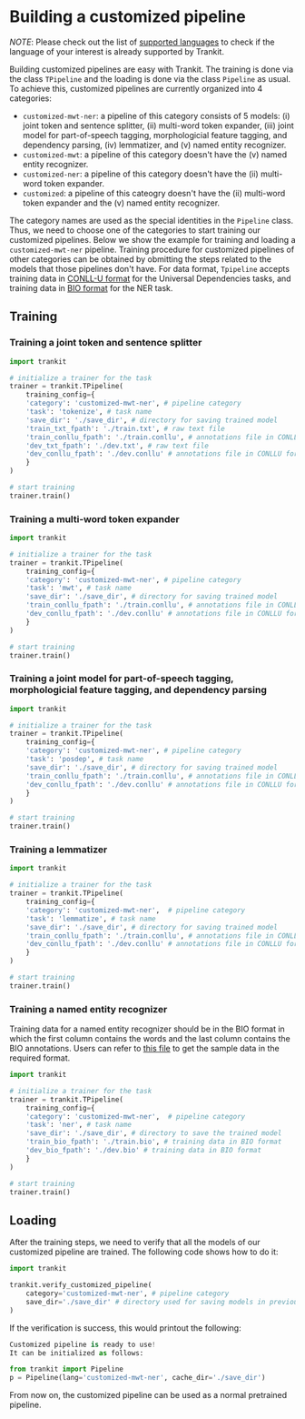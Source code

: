 # Building a customized pipeline

*NOTE*: Please check out the list of [supported languages](https://trankit.readthedocs.io/en/latest/pkgnames.html#trainable-languages) to check if the language of your interest is already supported by Trankit.

Building customized pipelines are easy with Trankit. The training is done via the class `TPipeline` and the loading is done via the class `Pipeline` as usual. To achieve this, customized pipelines are currently organized into 4 categories:
- `customized-mwt-ner`: a pipeline of this category consists of 5 models: (i) joint token and sentence splitter, (ii) multi-word token expander, (iii) joint model for part-of-speech tagging, morphologicial feature tagging, and dependency parsing, (iv) lemmatizer, and (v) named entity recognizer.
- `customized-mwt`: a pipeline of this category doesn't have the (v) named entity recognizer.
- `customized-ner`: a pipeline of this category doesn't have the (ii) multi-word token expander.
- `customized`: a pipeline of this cateogry doesn't have the (ii) multi-word token expander and the (v) named entity recognizer.

The category names are used as the special identities in the `Pipeline` class. Thus, we need to choose one of the categories to start training our customized pipelines. Below we show the example for training and loading a `customized-mwt-ner` pipeline. Training procedure for customized pipelines of other categories can be obtained by obmitting the steps related to the models that those pipelines don't have. For data format, `Tpipeline` accepts training data in [CONLL-U format](https://github.com/UniversalDependencies/UD_English-EWT) for the Universal Dependencies tasks, and training data in [BIO format](https://www.clips.uantwerpen.be/conll2003/ner/) for the NER task.

## Training
### Training a joint token and sentence splitter
```python
import trankit

# initialize a trainer for the task
trainer = trankit.TPipeline(
    training_config={
    'category': 'customized-mwt-ner', # pipeline category
    'task': 'tokenize', # task name
    'save_dir': './save_dir', # directory for saving trained model
    'train_txt_fpath': './train.txt', # raw text file
    'train_conllu_fpath': './train.conllu', # annotations file in CONLLU format for training
    'dev_txt_fpath': './dev.txt', # raw text file
    'dev_conllu_fpath': './dev.conllu' # annotations file in CONLLU format for development
    }
)

# start training
trainer.train()
```

### Training a multi-word token expander
```python
import trankit

# initialize a trainer for the task
trainer = trankit.TPipeline(
    training_config={
    'category': 'customized-mwt-ner', # pipeline category
    'task': 'mwt', # task name
    'save_dir': './save_dir', # directory for saving trained model
    'train_conllu_fpath': './train.conllu', # annotations file in CONLLU format  for training
    'dev_conllu_fpath': './dev.conllu' # annotations file in CONLLU format for development
    }
)

# start training
trainer.train()
```

### Training a joint model for part-of-speech tagging, morphologicial feature tagging, and dependency parsing
```python
import trankit

# initialize a trainer for the task
trainer = trankit.TPipeline(
    training_config={
    'category': 'customized-mwt-ner', # pipeline category
    'task': 'posdep', # task name
    'save_dir': './save_dir', # directory for saving trained model
    'train_conllu_fpath': './train.conllu', # annotations file in CONLLU format  for training
    'dev_conllu_fpath': './dev.conllu' # annotations file in CONLLU format for development
    }
)

# start training
trainer.train()
```

### Training a lemmatizer
```python
import trankit

# initialize a trainer for the task
trainer = trankit.TPipeline(
    training_config={
    'category': 'customized-mwt-ner',  # pipeline category
    'task': 'lemmatize', # task name
    'save_dir': './save_dir', # directory for saving trained model
    'train_conllu_fpath': './train.conllu', # annotations file in CONLLU format  for training
    'dev_conllu_fpath': './dev.conllu' # annotations file in CONLLU format for development
    }
)

# start training
trainer.train()
```

### Training a named entity recognizer
Training data for a named entity recognizer should be in the BIO format in which the first column contains the words and the last column contains the BIO annotations. Users can refer to [this file](https://github.com/nlp-uoregon/trankit/tree/master/docs/source/sample-data.bio) to get the sample data in the required format.

```python
import trankit

# initialize a trainer for the task
trainer = trankit.TPipeline(
    training_config={
    'category': 'customized-mwt-ner',  # pipeline category
    'task': 'ner', # task name
    'save_dir': './save_dir', # directory to save the trained model
    'train_bio_fpath': './train.bio', # training data in BIO format
    'dev_bio_fpath': './dev.bio' # training data in BIO format
    }
)

# start training
trainer.train()
`````

## Loading
After the training steps, we need to verify that all the models of our customized pipeline are trained. The following code shows how to do it:
```python
import trankit

trankit.verify_customized_pipeline(
    category='customized-mwt-ner', # pipeline category
    save_dir='./save_dir' # directory used for saving models in previous steps
)
```
If the verification is success, this would printout the following:
```python
Customized pipeline is ready to use!
It can be initialized as follows:

from trankit import Pipeline
p = Pipeline(lang='customized-mwt-ner', cache_dir='./save_dir')
```
From now on, the customized pipeline can be used as a normal pretrained pipeline.
